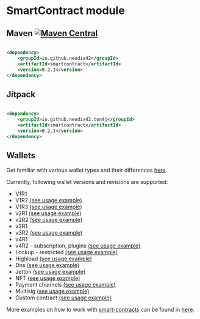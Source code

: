 # SmartContract module

## Maven [![Maven Central][maven-central-svg]][maven-central]

```xml

<dependency>
    <groupId>io.github.neodix42</groupId>
    <artifactId>smartcontract</artifactId>
    <version>0.2.1</version>
</dependency>
```

## Jitpack

```xml

<dependency>
    <groupId>io.github.neodix42.ton4j</groupId>
    <artifactId>smartcontract</artifactId>
    <version>0.2.1</version>
</dependency>
```

## Wallets

Get familiar with various wallet types and their differences [here](README-WALLETS.md).

Currently, following wallet versions and revisions are supported:

* V1R1
* V1R2 [(see usage example)](v1r2-example.md)
* V1R3 [(see usage example)](./src/test/java/org/ton/java/smartcontract/integrationtests/TestWalletV1R3DeployTransfer.java)
* v2R1 [(see usage example)](./src/test/java/org/ton/java/smartcontract/integrationtests/TestWalletV2R1DeployTransferShort.java)
* v2R2 [(see usage example)](./src/test/java/org/ton/java/smartcontract/integrationtests/TestWalletV2R2DeployTransferShort.java)
* v3R1
* v3R2 [(see usage example)](./src/test/java/org/ton/java/smartcontract/integrationtests/TestWalletV3R2DeployTransferShort.java)
* v4R1
* v4R2 - subscription, plugins [(see usage example)](plugin-example.md)
* Lockup - restricted [(see usage example)](./src/test/java/org/ton/java/smartcontract/integrationtests/TestLockupWalletDeployTransfer.java)
* Highload [(see usage example)](./src/test/java/org/ton/java/smartcontract/integrationtests/TestWalletV2Highload.java) 
* Dns [(see usage example)](dns-example.md)
* Jetton [(see usage example)](jetton-example.md)
* NFT [(see usage example)](nft-example.md)
* Payment channels [(see usage example)](./src/test/java/org/ton/java/smartcontract/integrationtests/TestPayments.java) 
* Multisig [(see usage example)](./src/test/java/org/ton/java/smartcontract/integrationtests/TestWalletMultisig.java)
* Custom contract [(see usage example)](custom-smc-example.md)


More examples on how to work with [smart-contracts](../smartcontract/src/main/java/org/ton/java/smartcontract) can be
found in [here](../smartcontract/src/test/java/org/ton/java/smartcontract).

[maven-central-svg]: https://img.shields.io/maven-central/v/io.github.neodix42/smartcontract

[maven-central]: https://mvnrepository.com/artifact/io.github.neodix42/smartcontract

[ton-svg]: https://img.shields.io/badge/Based%20on-TON-blue

[ton]: https://ton.org